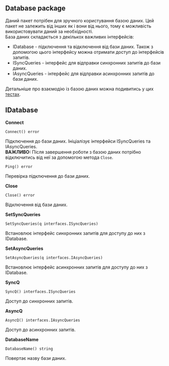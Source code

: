 ## Database package
Даний пакет потрібен для зручного користування базою даних. Цей пакет не залежить від інших як і вони від нього, тому 
є можливість використовувати даний за необхідності.<br>
База даних складається з декількох важливих інтерфейсів:
* IDatabase - підключення та відключення від бази даних. Також з допомогою цього інтерфейсу можна отримати доступ до 
інтерфейсів запитів.
* ISyncQueries - інтерфейс для відправки синхронних запитів до бази даних.
* IAsyncQueries - інтерфейс для відправки асинхронних запитів до бази даних.

Детальніше про взаємодію із базою даних можна подивитись у цих [тестах](https://github.com/uwine4850/foozy/tree/master/tests/dbtest).

## IDatabase
__Connect__
```
Connect() error
```
Підключення до бази даних. Ініціалізує інтерфейси ISyncQueries та IAsyncQueries.<br>
__ВАЖЛИВО:__ Після завершення роботи з базою даних потрібно відключитись від неї за допомогою метода ``Close``.

```
Ping() error
```
Перевірка підключення до бази даних.

__Close__
```
Close() error
```
Відключення від бази даних.

__SetSyncQueries__
```
SetSyncQueries(q interfaces.ISyncQueries)
```
Встановлює інтерфейс синхронних запитів для доступу до них з IDatabase.

__SetAsyncQueries__
```
SetAsyncQueries(q interfaces.IAsyncQueries)
```
Встановлює інтерфейс асинхронних запитів для доступу до них з IDatabase.

__SyncQ__
```
SyncQ() interfaces.ISyncQueries
```
Доступ до синхронних запитів.

__AsyncQ__
```
AsyncQ() interfaces.IAsyncQueries
```
Доступ до асинхронних запитів.

__DatabaseName__
```
DatabaseName() string
```
Повертає назву бази даних.
